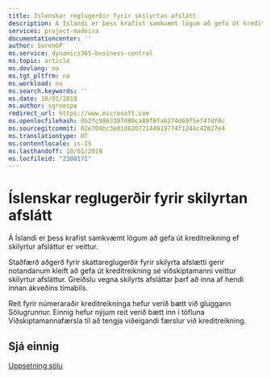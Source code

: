 ```yaml
---
title: Íslenskar reglugerðir fyrir skilyrtan afslátt
description: Á Íslandi er þess krafist samkvæmt lögum að gefa út kreditreikning ef skilyrtur afsláttur er veittur.
services: project-madeira
documentationcenter: ''
author: SorenGP
ms.service: dynamics365-business-central
ms.topic: article
ms.devlang: na
ms.tgt_pltfrm: na
ms.workload: na
ms.search.keywords: ''
ms.date: 10/01/2019
ms.author: sgroespe
redirect_url: https://www.microsoft.com
ms.openlocfilehash: 0b2fc9863307d80ca89f8fa6274d69f5ef47df0c
ms.sourcegitcommit: 02e704bc3e01d62072144919774f1244c42827e4
ms.translationtype: HT
ms.contentlocale: is-IS
ms.lasthandoff: 10/01/2019
ms.locfileid: "2300171"
---
```

<!-- This topic is retired and redirects -->

# <a name="icelandic-tax-regulations-of-conditional-discounts"></a>Íslenskar reglugerðir fyrir skilyrtan afslátt
Á Íslandi er þess krafist samkvæmt lögum að gefa út kreditreikning ef skilyrtur afsláttur er veittur.  

Staðfærð aðgerð fyrir skattareglugerðir fyrir skilyrta afslætti gerir notandanum kleift að gefa út kreditreikning sé viðskiptamanni veittur skilyrtur afsláttur. Greiðslu vegna skilyrts afsláttar þarf að inna af hendi innan ákveðins tímabils.  

Reit fyrir númeraraðir kreditreikninga hefur verið bætt við gluggann Sölugrunnur. Einnig hefur nýjum reit verið bætt inn í töfluna Viðskiptamannafærsla til að tengja viðeigandi færslur við kreditreikning.  

## <a name="see-also"></a>Sjá einnig  
[Uppsetning sölu](../../sales-setup-sales.md)
